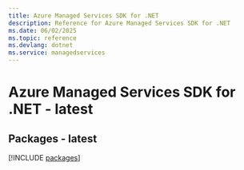 ```yaml
---
title: Azure Managed Services SDK for .NET
description: Reference for Azure Managed Services SDK for .NET
ms.date: 06/02/2025
ms.topic: reference
ms.devlang: dotnet
ms.service: managedservices
---
```

# Azure Managed Services SDK for .NET - latest
## Packages - latest
[!INCLUDE [packages](managed-services-index.md)]